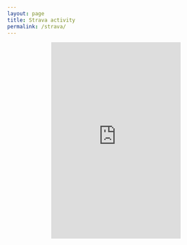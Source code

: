 ```yaml
---
layout: page
title: Strava activity
permalink: /strava/
---
```


<center>

<iframe allowtransparency frameborder='0' height='454' scrolling='no' src='https://www.strava.com/clubs/309441/latest-rides/daa302f814e63d9f36bcb0a56c645dd6324126a0?show_rides=true' width='300'></iframe>

</center>

